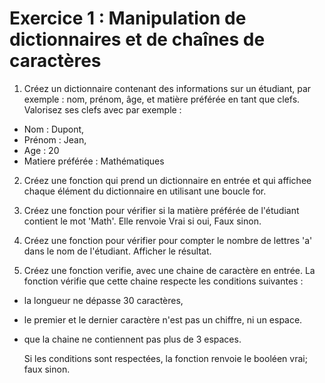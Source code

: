 # Exercice 1 : Manipulation de dictionnaires et de chaînes de caractères

1. Créez un dictionnaire contenant des informations sur un étudiant, par exemple : nom, prénom, âge, et matière préférée en tant que clefs. Valorisez ses clefs avec par exemple :

- Nom : Dupont,
- Prénom : Jean,
- Age : 20
- Matiere préférée : Mathématiques

2. Créez une fonction qui prend un dictionnaire en entrée et qui affichee chaque élément du dictionnaire en utilisant une boucle for.

3. Créez une fonction pour vérifier si la matière préférée de l'étudiant contient le mot 'Math'. Elle renvoie Vrai si oui, Faux sinon.

4. Créez une fonction pour vérifier pour compter le nombre de lettres 'a' dans le nom de l'étudiant. Afficher le résultat.

5. Créez une fonction verifie, avec une chaine de caractère en entrée. La fonction vérifie que cette chaine respecte les conditions suivantes : 

- la longueur ne dépasse 30 caractères,
- le premier et le dernier caractère n'est pas un chiffre, ni un espace.
- que la chaine ne contiennent pas plus de 3 espaces.

    Si les conditions sont respectées, la fonction renvoie le booléen vrai; faux sinon.

